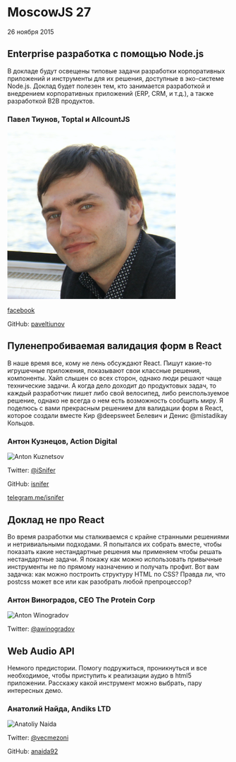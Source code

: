# MoscowJS 27
26 ноября 2015

## Enterprise разработка с помощью Node.js
В докладе будут освещены типовые задачи разработки корпоративных приложений и инструменты для их решения, доступные в эко-системе Node.js. Доклад будет полезен тем, кто занимается разработкой и внедрением корпоративных приложений (ERP, CRM, и т.д.), а также разработкой B2B продуктов.


### Павел Тиунов, Toptal и AllcountJS

![Pavel Tiunov](/images/speakers/tiunov.png)

[facebook](https://www.facebook.com/pavel.tiunov87)

GitHub: [paveltiunov](https://github.com/paveltiunov)

## Пуленепробиваемая валидация форм в React

В наше время все, кому не лень обсуждают React. Пишут какие-то игрушечные приложения, показывают свои классные решения, компоненты. Хайп слышен со всех сторон, однако люди решают чаще технические задачи. А когда дело доходит до продуктовых задач, то каждый разработчик пишет либо свой велосипед, либо реиспользуемое решение, однако не всегда о нем есть возможность сообщить миру. Я поделюсь с вами прекрасным решением для валидации форм в React, которое создали вместе Кир @deepsweet Белевич и Денис @mistadikay Кольцов.

### Антон Кузнецов, Action Digital

![Anton Kuznetsov](/images/isnifer.jpg)

Twitter: [@iSnifer](http://twitter.com/iSnifer)

GitHub: [isnifer](https://github.com/isnifer)

[telegram.me/isnifer](https://telegram.me/isnifer)

## Доклад не про React

Во время разработки мы сталкиваемся с крайне странными решениями и нетривиальными подходами. Я попытался их собрать вместе, чтобы показать какие нестандартные решения мы применяем чтобы решать нестандартные задачи. Я покажу как можно использовать привычные инструменты не по прямому назначению и получать профит. Вот вам задачка: как можно построить структуру HTML по CSS? Правда ли, что postcss может все или как разобрать любой препроцессор?

### Антон Виноградов, CEO The Protein Corp

![Anton Winogradov](/images/winogradov.jpg)

Twitter: [@awinogradov](http://twitter.com/awinogradov)

## Web Audio API

Немного предистории. Помогу подружиться, проникнуться и все необходимое, чтобы приступить к реализации аудио в html5 приложении. Расскажу какой инструмент можно выбрать, пару интересных демо.

### Анатолий Найда, Andiks LTD

![Anatoliy Naida](/images/naida.png)

Twitter: [@vecmezoni](https://twitter.com/anatoliy92)

GitHub: [anaida92](https://github.com/anaida92)
